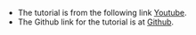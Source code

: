 - The tutorial is from the following link [Youtube](https://www.youtube.com/watch?v=vmEHCJofslg). 
- The Github link for the tutorial is at [Github](https://github.com/KeithGalli/pandas).
